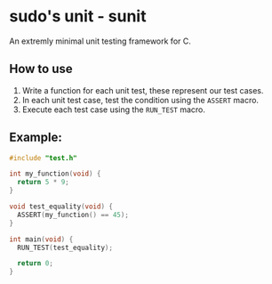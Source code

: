 # sudo's unit - sunit

An extremly minimal unit testing framework for C.

## How to use

1. Write a function for each unit test, these represent our test cases.
2. In each unit test case, test the condition using the `ASSERT` macro.
3. Execute each test case using the `RUN_TEST` macro.

Example:
---
```c
#include "test.h"

int my_function(void) {
  return 5 * 9;
}

void test_equality(void) {
  ASSERT(my_function() == 45);
}

int main(void) {
  RUN_TEST(test_equality);

  return 0;
}
```


